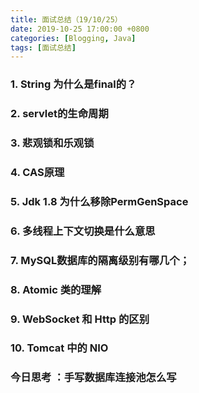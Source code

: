 ```yaml
---
title: 面试总结（19/10/25）
date: 2019-10-25 17:00:00 +0800
categories: [Blogging, Java]
tags: [面试总结]
---
```


### 1. String 为什么是final的？


### 2. servlet的生命周期


### 3. 悲观锁和乐观锁


### 4. CAS原理


### 5. Jdk 1.8 为什么移除PermGenSpace


### 6. 多线程上下文切换是什么意思


### 7. MySQL数据库的隔离级别有哪几个；


### 8. Atomic 类的理解


### 9. WebSocket 和 Http 的区别


### 10. Tomcat 中的 NIO


### 今日思考 ：手写数据库连接池怎么写
